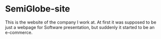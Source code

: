 # SemiGlobe-site
This is the website of the company I work at. At first it was supposed to be just a webpage for Software presentation, but suddenly it started to be an e-commerce.
